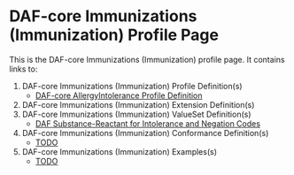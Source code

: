 # DAF-core Immunizations (Immunization) Profile Page

This is the DAF-core Immunizations (Immunization) profile page.  It contains links to:

1. DAF-core Immunizations (Immunization) Profile Definition(s)
   * [DAF-core AllergyIntolerance Profile Definition](daf-core-immunizations.html)
2. DAF-core Immunizations (Immunization) Extension Definition(s)
3. DAF-core Immunizations (Immunization) ValueSet Definition(s)
    * [DAF Substance-Reactant for Intolerance and Negation Codes](valueset-daf-substance.html)
4. DAF-core Immunizations (Immunization) Conformance Definition(s)
    * [TODO]()
5. DAF-core Immunizations (Immunization) Examples(s)
    * [TODO]()